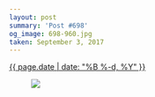 ```yaml
---
layout: post
summary: 'Post #698'
og_image: 698-960.jpg
taken: September 3, 2017
---
```


<div class="post">
 <time>
  <a href="/698">
   {{ page.date | date: "%B %-d, %Y" }}
  </a>
 </time>
 <a href="/698">
  <figure data-taken="9/3/2017">
   <img sizes="(min-width: 700px) 50vw, calc(100vw - 2rem)" src="{{ site.assets_url }}/698-480.jpg" srcset="{{ site.assets_url }}/698-240.jpg 240w, {{ site.assets_url }}/698-480.jpg 480w, {{ site.assets_url }}/698-720.jpg 720w, {{ site.assets_url }}/698-960.jpg 960w"/>
  </figure>
 </a>
</div>
